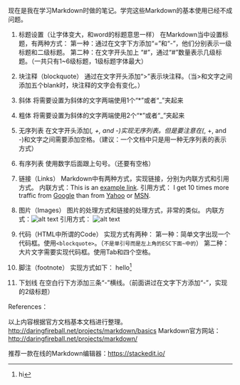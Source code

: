 现在是我在学习Markdown时做的笔记。学完这些Markdown的基本使用已经不成问题。

 

 

1. 标题设置（让字体变大，和word的标题意思一样）
在Markdown当中设置标题，有两种方式：
第一种：通过在文字下方添加“=”和“-”，他们分别表示一级标题和二级标题。
第二种：在文字开头加上 “#”，通过“#”数量表示几级标题。（一共只有1~6级标题，1级标题字体最大）

2. 块注释（blockquote）
通过在文字开头添加“>”表示块注释。（当>和文字之间添加五个blank时，块注释的文字会有变化。）

3. 斜体
将需要设置为斜体的文字两端使用1个“*”或者“_”夹起来

4. 粗体
将需要设置为斜体的文字两端使用2个“*”或者“_”夹起来

5. 无序列表
在文字开头添加(*, +, and -)实现无序列表。但是要注意在(*, +, and -)和文字之间需要添加空格。（建议：一个文档中只是用一种无序列表的表示方式）

6. 有序列表
使用数字后面跟上句号。（还要有空格）

7. 链接（Links）
Markdown中有两种方式，实现链接，分别为内联方式和引用方式。
内联方式：This is an [example link](http://example.com/).
引用方式：
I get 10 times more traffic from [Google][1] than from [Yahoo][2] or [MSN][3].  

[1]: http://google.com/        "Google" 
[2]: http://search.yahoo.com/  "Yahoo Search" 
[3]: http://search.msn.com/    "MSN Search"
 

8. 图片（Images）
图片的处理方式和链接的处理方式，非常的类似。
内联方式：![alt text](/path/to/img.jpg "Title")
引用方式：
![alt text][id] 

[id]: /path/to/img.jpg "Title"

9. 代码（HTML中所谓的Code）
实现方式有两种：
第一种：简单文字出现一个代码框。使用`<blockquote>`。（`不是单引号而是左上角的ESC下面~中的`）
第二种：大片文字需要实现代码框。使用Tab和四个空格。

10. 脚注（footnote）
实现方式如下：
hello[^hello]


[^hello]: hi

11. 下划线
在空白行下方添加三条“-”横线。（前面讲过在文字下方添加“-”，实现的2级标题）


 

 

References： 

以上内容根据官方文档基本文档进行整理。http://daringfireball.net/projects/markdown/basics
Markdown官方网站：http://daringfireball.net/projects/markdown/ 

推荐一款在线的Markdown编辑器：https://stackedit.io/ 

